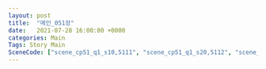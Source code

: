 ```yaml
---
layout: post
title:  "메인_051장"
date:   2021-07-28 16:00:00 +0000
categories: Main
Tags: Story Main
SceneCode: ["scene_cp51_q1_s10,5111", "scene_cp51_q1_s20,5112", "scene_cp51_q2_s10,5121", "scene_cp51_q2_s20,5122", "scene_cp51_q3_s10,5131", "scene_cp51_q3_s20,5132", "scene_cp51_q4_s20,5141", "scene_cp51_q4_s30,5142"]
---
```

